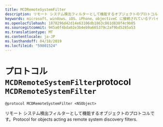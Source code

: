 ```yaml
---
title: MCDRemoteSystemFilter
description: リモート システム検出フィルターとして機能するオブジェクトのプロトコルです。
keywords: microsoft、windows、iOS、iPhone、objectiveC に接続されているデバイス、プロジェクトのローマ
ms.openlocfilehash: 1878296d42d14e63106db1863c861d830f4c9b05
ms.sourcegitcommit: 945a0f4bda02e3b4eb9a665379c2af9bd5285a53
ms.translationtype: MT
ms.contentlocale: ja-JP
ms.lasthandoff: 04/18/2019
ms.locfileid: "59801524"
---
```

# <a name="protocol-mcdremotesystemfilter"></a><span data-ttu-id="368a6-104">プロトコル `MCDRemoteSystemFilter`</span><span class="sxs-lookup"><span data-stu-id="368a6-104">protocol `MCDRemoteSystemFilter`</span></span>

```
@protocol MCDRemoteSystemFilter <NSObject>
```

<span data-ttu-id="368a6-105">リモート システム検出フィルターとして機能するオブジェクトのプロトコルです。</span><span class="sxs-lookup"><span data-stu-id="368a6-105">Protocol for objects acting as remote system discovery filters.</span></span>
